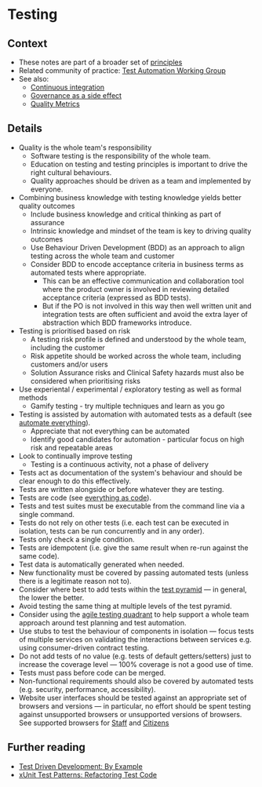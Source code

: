 # Testing

## Context

* These notes are part of a broader set of [principles](../principles.md)
* Related community of practice: [Test Automation Working Group](../communities/pd-test-automation-working-group.md)
* See also:
  * [Continuous integration](continuous-integration.md)
  * [Governance as a side effect](../patterns/governance-side-effect.md)
  * [Quality Metrics](../quality-checks.md)

## Details
* Quality is the whole team's responsibility
  * Software testing is the responsibility of the whole team.
  * Education on testing and testing principles is important to drive the right cultural behaviours.
  * Quality approaches should be driven as a team and implemented by everyone.
* Combining business knowledge with testing knowledge yields better quality outcomes
  * Include business knowledge and critical thinking as part of assurance
  * Intrinsic knowledge and mindset of the team is key to driving quality outcomes
  * Use Behaviour Driven Development (BDD) as an approach to align testing across the whole team and customer
  * Consider BDD to encode acceptance criteria in business terms as automated tests where appropriate.
    * This can be an effective communication and collaboration tool where the product owner is involved in reviewing detailed acceptance criteria (expressed as BDD tests).
    * But if the PO is not involved in this way then well written unit and integration tests are often sufficient and avoid the extra layer of abstraction which BDD frameworks introduce.
* Testing is prioritised based on risk
  * A testing risk profile is defined and understood by the whole team, including the customer
  * Risk appetite should be worked across the whole team, including customers and/or users
  * Solution Assurance risks and Clinical Safety hazards must also be considered when prioritising risks
* Use experiental / experimental / exploratory testing as well as formal methods
  * Gamify testing - try multiple techniques and learn as you go
* Testing is assisted by automation with automated tests as a default (see [automate everything](../patterns/automate-everything.md)).
  * Appreciate that not everything can be automated
  * Identify good candidates for automation - particular focus on high risk and repeatable areas
* Look to continually improve testing
  * Testing is a continuous activity, not a phase of delivery
* Tests act as documentation of the system's behaviour and should be clear enough to do this effectively.
* Tests are written alongside or before whatever they are testing.
* Tests are code (see [everything as code](../patterns/everything-as-code.md)).
* Tests and test suites must be executable from the command line via a single command.
* Tests do not rely on other tests (i.e. each test can be executed in isolation, tests can be run concurrently and in any order).
* Tests only check a single condition.
* Tests are idempotent (i.e. give the same result when re-run against the same code).
* Test data is automatically generated when needed.
* New functionality must be covered by passing automated tests (unless there is a legitimate reason not to).
* Consider where best to add tests within the [test pyramid](https://martinfowler.com/articles/practical-test-pyramid.html) &mdash; in general, the lower the better.
* Avoid testing the same thing at multiple levels of the test pyramid.
* Consider using the [agile testing quadrant](https://lisacrispin.com/2011/11/08/using-the-agile-testing-quadrants/) to help support a whole team approach around test planning and test automation.
* Use stubs to test the behaviour of components in isolation &mdash; focus tests of multiple services on validating the interactions between services e.g. using consumer-driven contract testing.
* Do not add tests of no value (e.g. tests of default getters/setters) just to increase the coverage level &mdash; 100% coverage is not a good use of time.
* Tests must pass before code can be merged.
* Non-functional requirements should also be covered by automated tests (e.g. security, performance, accessibility).
* Website user interfaces should be tested against an appropriate set of browsers and versions &mdash; in particular, no effort should be spent testing against unsupported browsers or unsupported versions of browsers. See supported browsers for [Staff](https://aalto.digital.nhs.uk/#/document/viewer/8c039de1-eec0-49cd-8af3-a97fed6a8bff?library=5464c07f-daf1-4eee-b9b6-22e6c4dfbbd0) and [Citizens](https://aalto.digital.nhs.uk/#/document/viewer/465e6d1b-f107-49eb-ad25-e72c0299d3a6?library=5464c07f-daf1-4eee-b9b6-22e6c4dfbbd0)

## Further reading

* [Test Driven Development: By Example](https://learning.oreilly.com/library/view/test-driven-development/0321146530/)
* [xUnit Test Patterns: Refactoring Test Code](https://learning.oreilly.com/library/view/xunit-test-patterns/9780131495050/)
